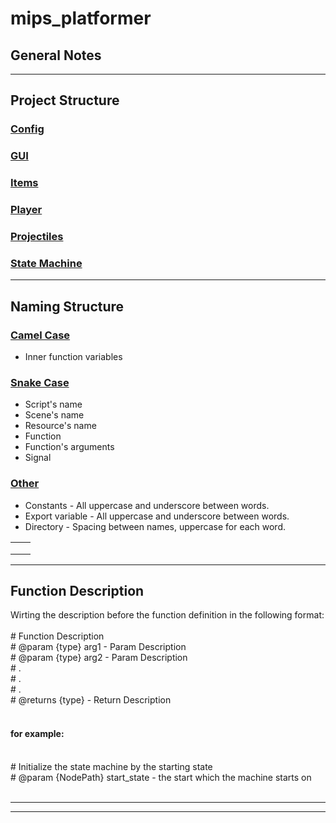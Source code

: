 # mips_platformer
 
General Notes
-------------
***

Project Structure
-----------------

### <u>Config</u>

### <u>GUI</u>

### <u>Items</u>

### <u>Player</u>

### <u>Projectiles</u>

### <u>State Machine</u>
***

Naming Structure
----------------

### <u>Camel Case</u>
* Inner function variables 


### <u>Snake Case</u>
* Script's name
* Scene's name
* Resource's name
* Function
* Function's arguments
* Signal


### <u>Other</u>
* Constants - All uppercase and underscore between words.
* Export variable - All uppercase and underscore between words.
* Directory - Spacing between names, uppercase for each word.

|   |   |
|---|---|
|   |   |
|   |   |
|   |   |

***

Function Description
--------------------
Wirting the description before the function definition in the following format:<br/>
<br/>
\# Function Description<br/>
\# @param {type} arg1 - Param Description<br/>
\# @param {type} arg2 - Param Description<br/>
\# .<br/>
\# .<br/>
\# .<br/>
\# @returns {type} - Return Description<br/>
<br/>

#### for example:
<br/>
# Initialize the state machine by the starting state<br/>
# @param {NodePath} start_state - the start which the machine starts on<br/>
<br/>

***

***